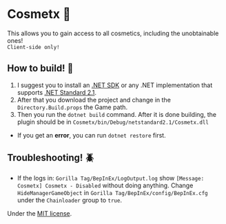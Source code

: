 # Cosmetx 🧢
This allows you to gain access to all cosmetics, including the unobtainable ones! <br />
`Client-side only!`

## How to build! 🔨
1. I suggest you to install an [.NET SDK](https://dotnet.microsoft.com/en-us/download) or any .NET implementation that supports [.NET Standard 2.1](https://learn.microsoft.com/en-us/dotnet/standard/net-standard?tabs=net-standard-2-1#select-net-standard-version). <br />
2. After that you download the project and change in the `Directory.Build.props` the Game path. <br />
3. Then you run the `dotnet build` command. After it is done building, the plugin should be in `Cosmetx/bin/Debug/netstandard2.1/Cosmetx.dll`
- If you get an **error**, you can run `dotnet restore` first.

## Troubleshooting! 🪲
 - If the logs in: `Gorilla Tag/BepInEx/LogOutput.log` show `[Message:   Cosmetx] Cosmetx - Disabled` without doing anything. Change `HideManagerGameObject` in `Gorilla Tag/BepInEx/config/BepInEx.cfg` under the `Chainloader` group to `true`.

Under the [MIT license](LICENSE).

